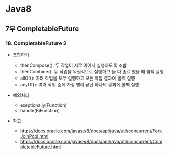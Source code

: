 # Java8
## 7부 CompletableFuture
### 18. CompletableFuture 2

  - 조합하기
    - thenCompose(): 두 작업이 서로 이어서 실행하도록 조합
    - thenCombine(): 두 작업을 독립적으로 실행하고 둘 다 종료 했을 때 콜백 실행
    - allOf(): 여러 작업을 모두 실행하고 모든 작업 결과에 콜백 실행
    - anyOf(): 여러 작업 중에 가장 빨리 끝난 하나의 결과에 콜백 실행

  - 예외처리
    - exeptionally(Function)
    - handle(BiFunction)

  - 참고
    - https://docs.oracle.com/javase/8/docs/api/java/util/concurrent/ForkJoinPool.html
    - https://docs.oracle.com/javase/8/docs/api/java/util/concurrent/CompletableFuture.html
